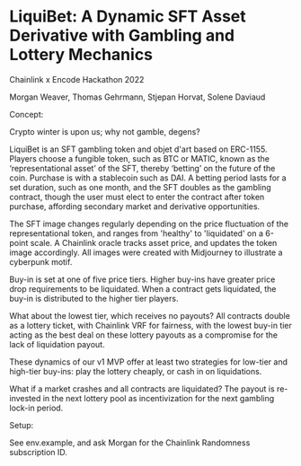 # LiquiBet: A Dynamic SFT Asset Derivative with Gambling and Lottery Mechanics

Chainlink x Encode Hackathon 2022

Morgan Weaver, Thomas Gehrmann, Stjepan Horvat, Solene Daviaud

Concept:

Crypto winter is upon us; why not gamble, degens? 

LiquiBet is an SFT gambling token and objet d'art based on ERC-1155.  Players choose a fungible token, such as BTC or MATIC, known as the ‘representational asset’ of the SFT, thereby ‘betting’ on the future of the coin.  Purchase is with a stablecoin such as DAI.  A betting period lasts for a set duration, such as one month, and the SFT doubles as the gambling contract, though the user must elect to enter the contract after token purchase, affording secondary market and derivative opportunities.  

The SFT image changes regularly depending on the price fluctuation of the representational token, and ranges from 'healthy' to 'liquidated' on a 6-point scale.  A Chainlink oracle tracks asset price, and updates the token image accordingly. All images were created with Midjourney to illustrate a cyberpunk motif.

Buy-in is set at one of five price tiers.  Higher buy-ins have greater price drop requirements to be liquidated.  When a contract gets liquidated, the buy-in is distributed to the higher tier players. 

What about the lowest tier, which receives no payouts?  All contracts double as a lottery ticket, with Chainlink VRF for fairness, with the lowest buy-in tier acting as the best deal on these lottery payouts as a compromise for the lack of liquidation payout. 

These dynamics of our v1 MVP offer at least two strategies for low-tier and high-tier buy-ins: play the lottery cheaply, or cash in on liquidations. 

What if a market crashes and all contracts are liquidated?  The payout is re-invested in the next lottery pool as incentivization for the next gambling lock-in period.


Setup:

See env.example, and ask Morgan for the Chainlink Randomness subscription ID.